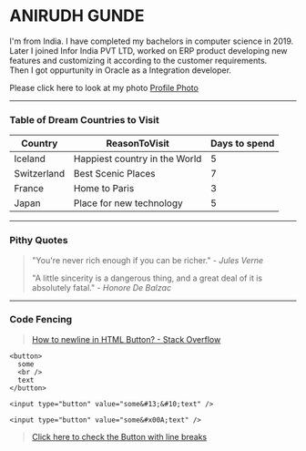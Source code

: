 # ANIRUDH GUNDE

I'm from India. I have completed my bachelors in computer science in 2019.<br> Later I joined Infor India PVT LTD, worked on ERP product developing new features and customizing it according to the customer requirements.<br> Then I got oppurtunity in Oracle as a Integration developer.

Please click here to look at my photo
[Profile Photo](Snapchat-1791359720.jpg)

***
### Table of Dream Countries to Visit 

| Country | ReasonToVisit              | Days to spend|
|  ---    |     ---                    |   ---        |
| Iceland | Happiest country in the World | 5 |
| Switzerland | Best Scenic Places | 7 |
| France | Home to Paris | 3 |
| Japan | Place for new technology | 5 |

***
###  Pithy Quotes
> "You're never rich enough if you can be richer." - *Jules Verne*
>
> "A little sincerity is a dangerous thing, and a great deal of it is absolutely fatal." - *Honore De Balzac*

***
###  Code Fencing

> [How to newline in HTML Button? - Stack Overflow](https://stackoverflow.com/questions/38048131/how-to-newline-in-html-button)

~~~
<button>
  some
  <br />
  text
</button>

<input type="button" value="some&#13;&#10;text" />

<input type="button" value="some&#x00A;text" />

~~~
>[Click here to check the Button with line breaks](https://css-tricks.com/snippets/html/button-with-line-breaks/)